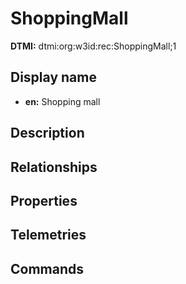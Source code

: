 # ShoppingMall
**DTMI:** dtmi:org:w3id:rec:ShoppingMall;1
## Display name
- **en:** Shopping mall
## Description
## Relationships
## Properties
## Telemetries
## Commands
